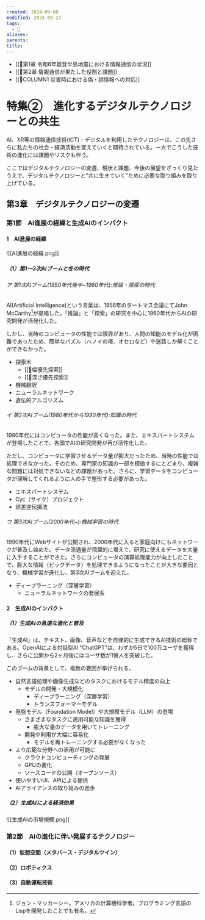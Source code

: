 ```yaml
---
created: 2024-09-08
modified: 2024-09-27
tags:
  - 📑
aliases: 
parents: 
title: 
---
```

- [[📑第1章 令和6年能登半島地震における情報通信の状況]]
- [[📑第2章 情報通信が果たした役割と課題]]
- [[📑COLUMN1 災害時における偽・誤情報への対応]]
# 特集②　進化するデジタルテクノロジーとの共生
AI、XR等の情報通信技術(ICT)・デジタルを利用したテクノロジーは、この先さらに私たちの社会・経済活動を変えていくと期待されている。一方でこうした技術の進化には課題やリスクも伴う。

ここではデジタルテクノロジーの変遷、現状と課題、今後の展望をざっくり見たうえで、デジタルテクノロジーと"共に生きていく"ために必要な取り組みを取り上げている。
## 第3章　デジタルテクノロジーの変遷
### 第1節　AI進展の経緯と生成AIのインパクト
#### 1　AI進展の経緯
![[AI進展の経緯.png]]

##### （1）第1～3次AIブームと冬の時代
###### ア 第1次AIブーム(1950年代後半~1960年代):推論・探索の時代
AI(Artificial Intelligence)という言葉は、1956年のダートマス会議にてJohn McCarthy[^mccarthy]が提唱した。「推論」と「探索」の研究を中心に1960年代からAIの研究開発が活発化した。

しかし、当時のコンピュータの性能では限界があり、人間の知能のモデル化が困難であったため、簡単なパズル（ハノイの塔、オセロなど）や迷路しか解くことができなかった。

[^mccarthy]: ジョン・マッカーシー。アメリカの計算機科学者。プログラミング言語のLispを開発したことでも有名。

- 探索木
	- [[📝幅優先探索]]
	- [[📝深さ優先探索]]
- 機械翻訳
- ニューラルネットワーク
- 遺伝的アルゴリズム

###### イ 第2次AIブーム(1980年代から1990年代):知識の時代
1980年代にはコンピュータの性能が高くなった。また、エキスパートシステムが登場したことで、各国でAIの研究開発が再び活性化した。

ただし、コンピュータに学習させるデータ量が膨大だったため、当時の性能では処理できなかった。そのため、専門家の知識の一部を模倣するにとどまり、複雑な問題には対処できないなどの課題があった。さらに、学習データをコンピュータが理解してくれるように人の手で整形する必要があった。

- エキスパートシステム
- Cyc（サイク）プロジェクト
- 誤差逆伝播法

###### ウ 第3次AIブーム(2000年代~):機械学習の時代
1990年代にWebサイトが公開され、2000年代に入ると家庭向けにもネットワークが普及し始めた。データ流通量が飛躍的に増えて、研究に使えるデータを大量に入手することができた。さらにコンピュータの演算処理能力が向上したことで、膨大な情報（ビッグデータ）を処理できるようになったことが大きな要因となり、機械学習が進化し、第3次AIブームを迎えた。

- ディープラーニング（深層学習）
	- ニューラルネットワークの発展系

#### 2　生成AIのインパクト
##### （1）生成AIの急速な進化と普及
「生成AI」は、テキスト、画像、音声などを自律的に生成できるAI技術の総称である。OpenAIによる対話型AI "ChatGPT"は、わずか5日で100万ユーザを獲得し、さらに公開から2ヶ月後にはユーザ数が1億人を突破した。

このブームの背景として、複数の要因が挙げられる。
- 自然言語処理や画像生成などのタスクにおけるモデル精度の向上
	- モデルの開発・大規模化
		- ディープラーニング（深層学習）
		- トランスフォーマーモデル
- 基盤モデル（Foundation Model）や大規模モデル（LLM）の登場
	- さまざまなタスクに適用可能な知識を獲得
		- 膨大な量のデータを用いてトレーニング
	- 開発や利用が大幅に容易化
		- モデルを再トレーニングする必要がなくなった
- より広範な分野への活用が可能に
	- クラウドコンピューティングの発展
	- GPUの進化
	- ソースコードの公開（オープンソース）
- 使いやすいUI、APIによる提供
- AIアライアンスの取り組みの進歩

##### （2）生成AIによる経済効果
![[生成AIの市場規模.png]]

### 第2節　AIの進化に伴い発展するテクノロジー
#### （1）仮想空間（メタバース・デジタルツイン）
#### （2）ロボティクス
#### （3）自動運転技術